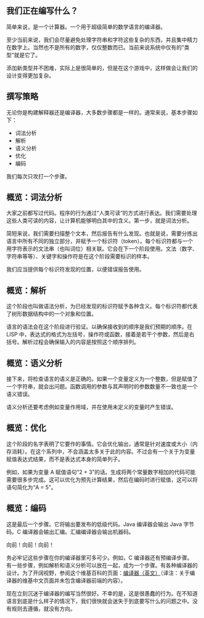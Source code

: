 ## 我们正在编写什么？

简单来说，是一个计算器。一个用于超级简单的数学语言的编译器。

至少当前来说，我们会尽量避免处理字符串和字符这些复杂的东西，并且集中精力在数字上。当然也不是所有的数字，仅仅整数而已。当前来说系统中仅有的“类型”就是它了。

添加新类型并不困难，实际上是很简单的，但是在这个游戏中，这样做会让我们的设计变得更加复杂。

## 撰写策略

无论你是构建解释器还是编译器，大多数步骤都是一样的。通常来说，基本步骤如下：

* 词法分析
* 解析
* 语义分析
* 优化
* 编码

我们每次只攻打一个步骤。

## 概览：词法分析

大家之前都写过代码。程序的行为通过“人类可读”的方式进行表达。我们需要处理这些人类可读的内容，让计算机能够明白其中的含义。第一步，就是词法分析。

简短来说，我们需要扫描整个文本，然后报告有什么发现。也就是说，需要分拣出语言中所有不同的独立部分，并赋予一个标识符（token）。每个标识符都与一个用字符表示的文法串（也叫词位）相关联。它会在下一个阶段使用。文法（数字、字符串等等）、关键字和操作符是在这个阶段需要标识的样本。

我们应当提供每个标识符发现的位置，以便错误报告使用。

## 概览：解析

这个阶段也叫做语法分析，为已经发现的标识符赋予各种含义。每个标识符都代表了树形数据结构中的一个对象和位置。

语言的语法会在这个阶段进行验证。以确保接收到的顺序是我们预期的顺序。在 LISP 中，表达式的格式为左括号，操作符或函数，接着是若干个参数，然后是右括号。解析过程会确保输入的内容是按照这个顺序排列。

## 概览：语义分析

接下来，将检查语言的语义是正确的。如果一个变量定义为一个整数，但是赋值了一个字符串，就会出问题。函数调用的参数与其声明时的参数数量不一致也是一个语义错误。

语义分析还要考虑例如变量作用域，并在使用未定义的变量时产生错误。

## 概览：优化

这个阶段的名字表明了它要作的事情。它会优化输出，通常是针对速度或大小（内存消耗）。在这个系列中，不会涵盖太多关于此的内容。不过会有一个关于为变量赋值表达式结果，而不是表达式本身的简单列子。

例如，如果为变量 A 赋值语句“2 + 3”的话。生成将两个常量数字相加的代码可能需要很多步完成。这可以优化为预先计算结果，然后在编码时进行赋值，这可以将语句简化为“A = 5”。

## 概览：编码

这是最后一个步骤。它将输出要发布的低级代码。Java 编译器会输出 Java 字节码。C 编译器会输出汇编。汇编编译器会输出机器码。

向前！向前！向前！

务必牢记这些步骤在你的编译器里可多可少。例如，C 编译器还有预编译步骤。有一些步骤，例如解析和语义分析可以放在一起，成为一个步骤。有各种编译器的设计。为了开阔视野，参阅这个维基百科的页面：[编译器（英文）](http://en.wikipedia.org/wiki/Semantic_analysis_%28compilers%29#Front_end)（译注：关于编译器的维基中文页面并未包含编译器前端的内容）。

现在立刻沉迷于编译器的编写当然很好。不幸的是，这是很愚蠢的行为。在不知道语言到底是什么样子的情况下，我们很快就会迷失于到底要写什么的问题之中。没有规则去遵循，就没有方向。

